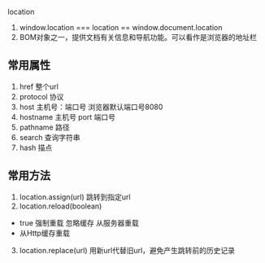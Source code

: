 location
1. window.location === location == window.document.location
2. BOM对象之一，提供文档有关信息和导航功能。可以看作是浏览器的地址栏

## 常用属性
1. href 整个url
2. protocol 协议
3. host 主机号：端口号 浏览器默认端口号8080
4. hostname 主机号 port 端口号
5. pathname 路径
6. search 查询字符串
7. hash 描点

## 常用方法
1. location.assign(url) 跳转到指定url
2. location.reload(boolean) 
  - true 强制重载 忽略缓存 从服务器重载
  - 从Http缓存重载
3. location.replace(url) 用新url代替旧url，避免产生跳转前的历史记录